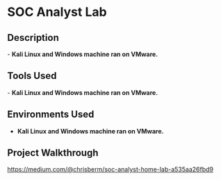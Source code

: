 # SOC Analyst Lab

<h2>Description</h2>
- <b>Kali Linux and Windows machine ran on VMware.</b>
<br />
<h2>Tools Used</h2>
- <b>Kali Linux and Windows machine ran on VMware.</b>

<h2>Environments Used </h2>

- <b>Kali Linux and Windows machine ran on VMware.</b>

<h2>Project Walkthrough</h2>

https://medium.com/@chrisberm/soc-analyst-home-lab-a535aa26fbd9

</body>
</html>
